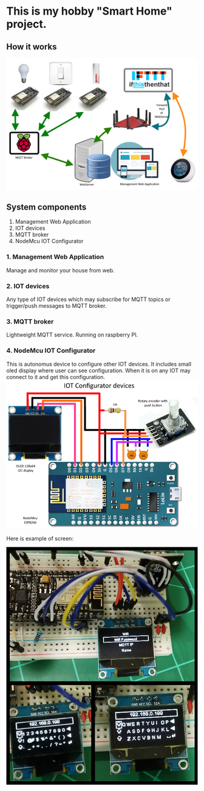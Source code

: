 # This is my hobby "Smart Home" project. 

## How it works

![System diagram](https://github.com/Oleg-Imanilov/smart-home/blob/master/images/system-draft.png "System diagram")

## System components
1. Management Web Application
2. IOT devices
3. MQTT broker 
4. NodeMcu IOT Configurator

### 1. Management Web Application

Manage and monitor your house from web.

### 2. IOT devices

Any type of IOT devices which may subscribe for MQTT topics or trigger/push messages to MQTT broker.

### 3. MQTT broker 

Lightweight MQTT service. Running on raspberry PI.

### 4. NodeMcu IOT Configurator

This is autonomus device to configure other IOT devices. It includes small oled display where user can see configuration. When it is on any IOT may connect to it and get this configuration.
![IOT Configurator](https://github.com/Oleg-Imanilov/smart-home/blob/master/images/iot-configurator-device.png "IOT Configurator")

Here is example of screen:

![IOT Configurator](https://github.com/Oleg-Imanilov/smart-home/blob/master/images/iot-configurator-proto.png "IOT Configurator")


